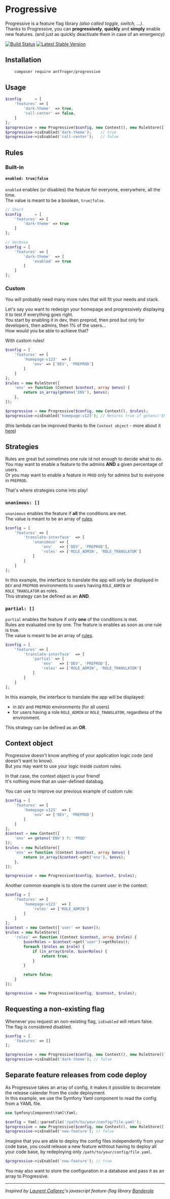 # Progressive

Progressive is a feature flag library *(also called toggle, switch, ...)*.  
Thanks to Progressive, you can **progressively**, **quickly** and **simply** enable new features.
(and just as quickly deactivate them in case of an emergency)

[![Build Status](https://travis-ci.org/antfroger/progressive.svg?branch=master)](https://travis-ci.org/antfroger/progressive)
[![Latest Stable Version](https://poser.pugx.org/antfroger/progressive/v/stable.png)](https://packagist.org/packages/antfroger/progressive "Latest Stable Version")

## Installation

```bash
    composer require antfroger/progressive
```

## Usage

```php
$config      = [
    'features' => [
        'dark-theme'  => true,
        'call-center' => false,
    ]
];
$progressive = new Progressive($config, new Context(), new RuleStore(['enabled' => new Enabled()]));
$progressive->isEnabled('dark-theme');    // true
$progressive->isEnabled('call-center');   // false
```

## Rules

### Built-in

#### `enabled: true|false`

`enabled` enables (or disables) the feature for everyone, everywhere, all the time.  
The value is meant to be a boolean, `true|false`.

```php
// Short
$config      = [
    'features' => [
        'dark-theme' => true
    ]
];

// Verbose
$config = [
    'features' => [
        'dark-theme'  => [
            'enabled' => true
        ]
    ]
];
```

### Custom

You will probably need many more rules that will fit your needs and stack.

Let's say you want to redesign your homepage and progressively displaying it to test if everything goes right.  
You start by enabling it in dev, then preprod, then prod but only for developers, then admins, then 1% of the users...  
How would you be able to achieve that?

With custom rules!

```php
$config = [
    'features' => [
        'homepage-v123'  => [
            'env' => ['DEV', 'PREPROD']
        ]
    ]
];
$rules = new RuleStore([
    'env' => function (Context $context, array $envs) {
        return in_array(getenv('ENV'), $envs);
    },
]);

$progressive = new Progressive($config, new Context(), $rules);
$progressive->isEnabled('homepage-v123'); // Returns true if getenv('ENV') is DEV or PREPROD, otherwise returns false
```

(this lambda can be improved thanks to the `Context object` - more about it [here](#context-object))

## Strategies

Rules are great but sometimes one rule id not enough to decide what to do.  
You may want to enable a feature to the admins **AND** a given percentage of users.  
Or you may want to enable a feature in `PROD` only for admins but to everyone in `PREPROD`.

That's where strategies come into play!

### `unanimous: []`

`unanimous` enables the feature if **all** the conditions are met.  
The value is meant to be an array of [rules](#rules).

```php
$config = [
    'features' => [
        'translate-interface'  => [
            'unanimous' => [
                'env'   => ['DEV', 'PREPROD'],
                'roles' => ['ROLE_ADMIN', 'ROLE_TRANSLATOR']
            ]
        ]
    ]
];
```

In this example, the interface to translate the app will only be displayed in `DEV` and `PREPROD` environments to users having `ROLE_ADMIN` or `ROLE_TRANSLATOR` as roles.  
This strategy can be defined as an **AND**.

### `partial: []`

`partial` enables the feature if only **one** of the conditions is met.  
Rules are evaluated one by one. The feature is enables as soon as one rule is true.  
The value is meant to be an array of [rules](#rules).

```php
$config = [
    'features' => [
        'translate-interface'  => [
            'partial' => [
                'env'   => ['DEV', 'PREPROD'],
                'roles' => ['ROLE_ADMIN', 'ROLE_TRANSLATOR']
            ]
        ]
    ]
];
```

In this example, the interface to translate the app will be displayed:

* in `DEV` and `PREPROD` environments (for all users)
* for users having a role `ROLE_ADMIN` or `ROLE_TRANSLATOR`, regardless of the environment.

This strategy can be defined as an **OR**.

## Context object

Progressive doesn't know anything of your application logic code (and doesn't want to know).  
But you may want to use your logic inside custom rules.

In that case, the context object is your friend!  
It's nothing more that an user-defined databag.

You can use to improve our previous example of custom rule:

```php
$config = [
    'features' => [
        'homepage-v123'  => [
            'env' => ['DEV', 'PREPROD']
        ]
    ]
];
$context = new Context([
    'env' => getenv('ENV') ?: 'PROD'
]);
$rules = new RuleStore([
    'env' => function (Context $context, array $envs) {
        return in_array($context->get('env'), $envs);
    },
]);

$progressive = new Progressive($config, $context, $rules);
```

Another common example is to store the current user in the context:

```php
$config = [
    'features' => [
        'homepage-v123'  => [
            'roles' => ['ROLE_ADMIN']
        ]
    ]
];
$context = new Context(['user' => $user]);
$rules = new RuleStore([
    'roles' => function (Context $context, array $roles) {
        $userRoles = $context->get('user')->getRoles();
        foreach ($roles as $role) {
            if (in_array($role, $userRoles) {
                return true;
            }
        }

        return false;
    }
]);

$progressive = new Progressive($config, $context, $rules);
```

## Requesting a non-existing flag

Whenever you request an non-existing flag, `isEnabled` will return false.  
The flag is considered disabled.

```php
$config = [
    'features' => []
];

$progressive = new Progressive($config, new Context(), new RuleStore());
$progressive->isEnabled('dark-theme'); // false
```

## Separate feature releases from code deploy

As Progressive takes an array of config, it makes it possible to decorrelate the release calendar from the code deployment.  
In this example, we use the Symfony Yaml component to read the config from a YAML file.

```php
use Symfony\Component\Yaml\Yaml;

$config = Yaml::parseFile('/path/to/your/config/file.yaml');
$progressive = new Progressive($config, new Context(), new RuleStore(['enabled' => new Enabled()]));
$progressive->isEnabled('new-feature'); // false
```

Imagine that you are able to deploy the config files independently from your code base, you could release a new feature withtout having to deploy all your code base, by redeploying only `/path/to/your/config/file.yaml`.

```php
$progressive->isEnabled('new-feature'); // true
```

You may also want to store the configuration in a database and pass it as an array to Progressive.

---

*Inspired by [Laurent Callarec](https://github.com/lcallarec)'s javascript feature-flag library [Banderole](https://github.com/lcallarec/banderole)*
